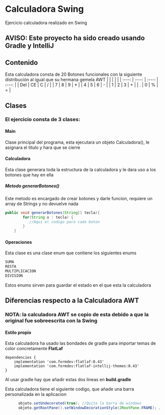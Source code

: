 # Calculadora Swing
Ejercicio calculadora realizado en Swing
## AVISO: Este proyecto ha sido creado usando Gradle y IntelliJ
## Contenido

Esta calculadora consta de 20 Botones funcionales con la siguiente distribución al igual que su hermana gemela AWT
| | | | |
| :---: | :---: | :---: | :---: |
| Del | CE | C | / |
| 7 | 8 | 9 | * |
| 4 | 5 | 6 | - |
| 1 | 2 | 3 | + |
| . | 0 | % | = |

## Clases
### El ejercicio consta de 3 clases:
#### Main
Clase principal del programa, esta ejecutara un objeto Calculadora(), le asignara el titulo y hara que se cierre
#### Calculadora
Esta clase generara toda la estructura de la calculadora y le dara uso a los botones que hay en ella
##### Metodo generarBotones()
Este metodo es encargado de crear botones y darle funcion, requiere un array de Strings y no devuelve nada
```Java
public void generarBotones(String[] tecla){
        for(String x : tecla) {
           //Aqui el codigo para cada boton
        }
    }
```
#### Operaciones
Esta clase es una clase enum que contiene los siguientes enums
```Java
SUMA
RESTA
MULTIPLICACION
DIVISION
```
Estos enums sirven para guardar el estado en el que esta la calculadora

## Diferencias respecto a la Calculadora AWT
### NOTA: la calculadora AWT se copio de esta debido a que la original fue sobreescrita con la Swing

#### Estilo propio
Esta calculadora ha usado las bondades de gradle para importar temas de color concretamente **FlatLaf**
```Gradle
dependencies {
    implementation 'com.formdev:flatlaf:0.43'
    implementation 'com.formdev:flatlaf-intellij-themes:0.43'
}
```
Al usar gradle hay que añadir estas dos lineas en **build.gradle**

Esta calculadora tiene el siguiente codigo, que añade una barra personalizada en la aplicacion
```Java
      objeto.setUndecorated(true); //Quita la barra de windows
      objeto.getRootPane().setWindowDecorationStyle(JRootPane.FRAME); //Añade una barra, definida en este caso por FlatLaf
```
